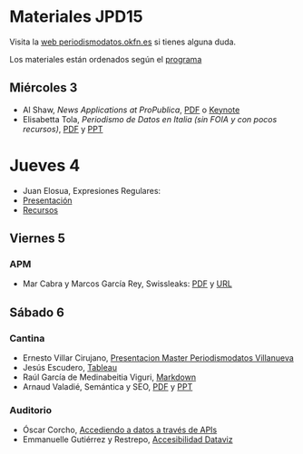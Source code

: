 # Materiales JPD15

Visita la [web periodismodatos.okfn.es](http://periodismodatos.okfn.es) si tienes alguna duda.

Los materiales están ordenados según el [programa](http://periodismodatos.okfn.es/programa-jpd15/#programa-madrid)

## Miércoles 3
- Al Shaw, *News Applications at ProPublica*, [PDF](http://shaw.al.s3.amazonaws.com/jpd15/okfn.pdf) o [Keynote](shaw.al.s3.amazonaws.com/jpd15/okfn.key)
- Elisabetta Tola, *Periodismo de Datos en Italia (sin FOIA y con pocos recursos)*, [PDF](https://github.com/flowsta/jpd15/blob/master/presentacion_tola_jornadas.pdf) y [PPT](https://github.com/flowsta/jpd15/blob/master/presentacion_tola_jornadas.ppt)
# Jueves 4
- Juan Elosua, Expresiones Regulares:
 - [Presentación](http://www.juanelosua.com/presentations/2015/20150604-jpd2015-regexp/#/)
 - [Recursos](https://dl.dropboxusercontent.com/u/19188751/training_resources/2015/JPD2015/RegExp_MagiaNegra.zip)

## Viernes 5
### APM
- Mar Cabra y Marcos García Rey, Swissleaks: [PDF](https://github.com/flowsta/jpd15/blob/master/SwissLeaks%20APM%2020150605.pdf) y [URL](http://bit.ly/apmfalciani)

## Sábado 6

### Cantina
- Ernesto Villar Cirujano, [Presentacion Master Periodismodatos Villanueva](https://github.com/flowsta/jpd15/blob/master/Presentacion%20master%20datos%20villanueva.pptx)
- Jesús Escudero, [Tableau](https://github.com/flowsta/jpd15/blob/master/tableau-jesus-escudero-alcohol.xlsx)
- Raúl García de Medinabeitia Viguri, [Markdown](https://docs.google.com/file/d/0Bx3bD_tD578aT3FMZ2d4Qmpfb3VnTUl5cUtpS2RnNTIzUXVF/edit)
- Arnaud Valadié, Semántica y SEO, [PDF](https://github.com/flowsta/jpd15/blob/master/semantica-seo.pdf) y [PPT](https://github.com/flowsta/jpd15/blob/master/semantica-seo.ppt)
### Auditorio
- Óscar Corcho, [Accediendo a datos a través de APIs](http://oscar-corcho.blogspot.com.es/)
- Emmanuelle Gutiérrez y Restrepo, [Accesibilidad Dataviz](https://github.com/flowsta/jpd15/tree/master/accesibilidad-dataviz)
